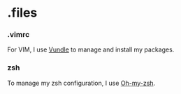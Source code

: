 # .files

### .vimrc
For VIM, I use [Vundle](https://github.com/VundleVim/Vundle.vim) to manage and install my packages.

### zsh
To manage my zsh configuration, I use [Oh-my-zsh](https://github.com/robbyrussell/oh-my-zsh).

